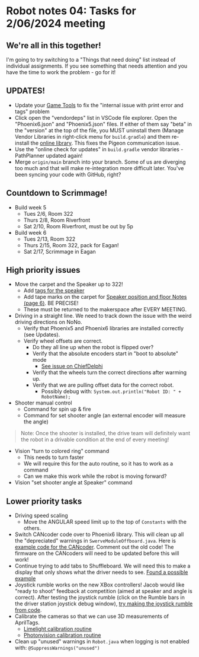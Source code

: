 # Robot notes 04: Tasks for 2/06/2024 meeting

## We're all in this together!
I'm going to try switching to a "Things that need doing" list instead of individual assignments.  If you see something that needs attention and you have the time to work the problem - go for it!

## UPDATES!
* Update your [Game Tools](https://docs.wpilib.org/en/stable/docs/zero-to-robot/step-2/frc-game-tools.html) to fix the "internal issue with print error and tags" problem
* Click open the "vendordeps" list in VSCode file explorer.  Open the "Phoenix6.json" and "Phoenix5.json" files.  If either of them say "beta" in the "version" at the top of the file, you MUST uninstall them (Manage Vendor Libraries in right-click menu for `build.gradle`) and them re-install the [online library](https://docs.wpilib.org/en/stable/docs/software/vscode-overview/3rd-party-libraries.html#vendor-libraries). This fixes the Pigeon communication issue.
* Use the "online check for updates" in `build.gradle` vendor libraries - PathPlanner updated again!
* Merge `origin/main` branch into your branch.  Some of us are diverging too much and that will make re-integration more difficult later.  You've been syncing your code with GitHub, right?

## Countdown to Scrimmage!
* Build week 5
    * Tues 2/6, Room 322
    * Thurs 2/8, Room Riverfront
    * Sat 2/10, Room Riverfront, must be out by 5p
* Build week 6
    * Tues 2/13, Room 322
    * Thurs 2/15, Room 322, pack for Eagan!
    * Sat 2/17, Scrimmage in Eagan

## High priority issues
* Move the carpet and the Speaker up to 322!
    * Add [tags for the speaker](https://firstfrc.blob.core.windows.net/frc2024/FieldAssets/Apriltag_Images_and_User_Guide.pdf)
    * Add tape marks on the carpet for [Speaker position and floor Notes (page 6)](https://firstfrc.blob.core.windows.net/frc2024/FieldAssets/2024LayoutMarkingDiagram.pdf).  BE PRECISE!
    * These must be returned to the makerspace after EVERY MEETING.
* Driving in a straight line.  We need to track down the issue with the weird driving directions on NoNo.
    * Verify that Phoenix5 and Phoenix6 libraries are installed correctly (see Updates).
    * Verify wheel offsets are correct.
        * Do they all line up when the robot is flipped over?
        * Verify that the absolute encoders start in "boot to absolute" mode
            * [See issue on ChiefDelphi](https://www.chiefdelphi.com/t/official-sds-mk3-mk4-code/397109/99)
        * Verify that the wheels turn the correct directions after warming up.
        * Verify that we are pulling offset data for the correct robot.
            * Possibly debug with: `System.out.println("Robot ID: " + RobotName);`
* Shooter manual control
    * Command for spin up & fire
    * Command for set shooter angle (an external encoder will measure the angle)
> Note: Once the shooter is installed, the drive team will definitely want the robot in a drivable condition at the end of every meeting!
* Vision "turn to colored ring" command
    * This needs to turn faster
    * We will require this for the auto routine, so it has to work as a command
    * Can we make this work while the robot is moving forward?
* Vision "set shooter angle at Speaker" command

## Lower priority tasks
* Driving speed scaling
    * Move the ANGULAR speed limit up to the top of `Constants` with the others.
* Switch CANcoder code over to Phoenix6 library.  This will clean up all the "depreciated" warnings in `SwerveModuleOffboard.java`.  Here is [example code for the CANcoder](https://github.com/CrossTheRoadElec/Phoenix6-Examples/blob/main/java/CANcoder/src/test/java/CANcoderTest.java).  Comment out the old code!  The firmware on the CANcoders will need to be updated before this will work!
* Continue trying to add tabs to Shuffleboard. We will need this to make a display that only shows what the driver needs to see. [Found a possible example](https://www.chiefdelphi.com/t/shuffleboard-crashes-on-launch-for-no-apparent-reason/430714/6)
* Joystick rumble works on the new XBox controllers! Jacob would like "ready to shoot" feedback at competition (aimed at speaker and angle is correct). After testing the joystick rumble (click on the Rumble bars in the driver station joystick debug window), [try making the joystick rumble from code](https://docs.wpilib.org/en/stable/docs/software/examples-tutorials/wpilib-examples.html#miscellaneous-examples).
* Calibrate the cameras so that we can use 3D measurements of AprilTags.
    * [Limelight calibration routine](https://docs.limelightvision.io/docs/docs-limelight/performing-charuco-camera-calibration)
    * [Photonvision calibration routine](https://docs.photonvision.org/en/latest/docs/calibration/calibration.html)
* Clean up "unused" warnings in `Robot.java` when logging is not enabled with: `@SuppressWarnings("unused")`
